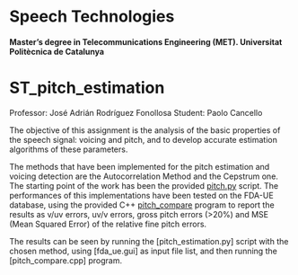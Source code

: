 # Speech Technologies #
#### Master’s degree in Telecommunications Engineering (MET). Universitat Politècnica de Catalunya ####

# ST_pitch_estimation
  
Professor: José Adrián Rodríguez Fonollosa
Student: Paolo Cancello

The objective of this assignment is the analysis of the basic properties of the speech signal: voicing and pitch, and to develop accurate estimation algorithms of these parameters.

The methods that have been implemented for the pitch estimation and voicing detection are the Autocorrelation Method and the Cepstrum one. The starting point of the work has been the provided [pitch.py](pitch.py) script.
The performances of this implementations have been tested on the FDA-UE database, using the provided C++ [pitch_compare](pitch_compare.cpp) program to report the results as v/uv errors, uv/v errors, gross pitch errors (>20%) and MSE (Mean Squared Error) of the relative fine pitch errors.

The results can be seen by running the [pitch_estimation.py] script with the chosen method, using [fda_ue.gui] as input file list, and then running the [pitch_compare.cpp] program. 
